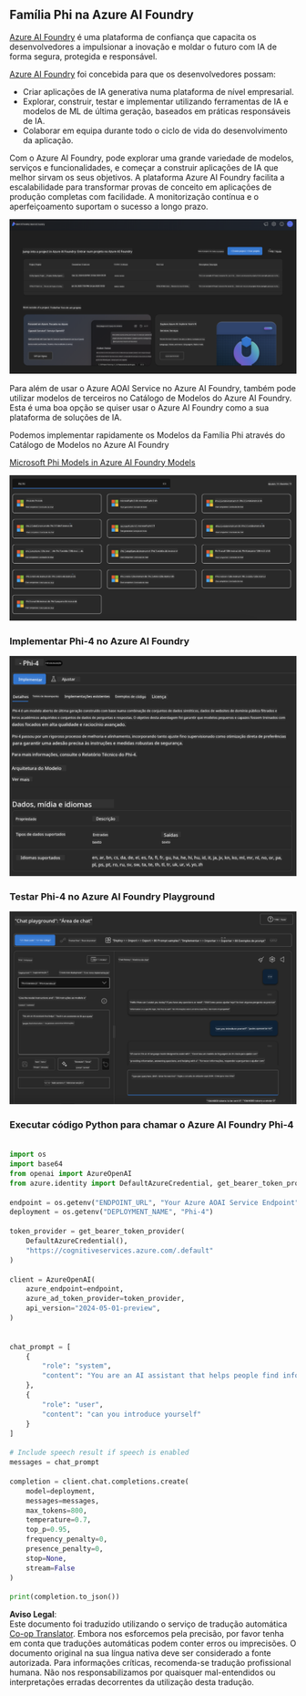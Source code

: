 <!--
CO_OP_TRANSLATOR_METADATA:
{
  "original_hash": "3ae21dc5554e888defbe57946ee995ee",
  "translation_date": "2025-07-16T19:08:42+00:00",
  "source_file": "md/01.Introduction/02/03.AzureAIFoundry.md",
  "language_code": "pt"
}
-->
## Família Phi na Azure AI Foundry

[Azure AI Foundry](https://ai.azure.com) é uma plataforma de confiança que capacita os desenvolvedores a impulsionar a inovação e moldar o futuro com IA de forma segura, protegida e responsável.

[Azure AI Foundry](https://ai.azure.com) foi concebida para que os desenvolvedores possam:

- Criar aplicações de IA generativa numa plataforma de nível empresarial.
- Explorar, construir, testar e implementar utilizando ferramentas de IA e modelos de ML de última geração, baseados em práticas responsáveis de IA.
- Colaborar em equipa durante todo o ciclo de vida do desenvolvimento da aplicação.

Com o Azure AI Foundry, pode explorar uma grande variedade de modelos, serviços e funcionalidades, e começar a construir aplicações de IA que melhor sirvam os seus objetivos. A plataforma Azure AI Foundry facilita a escalabilidade para transformar provas de conceito em aplicações de produção completas com facilidade. A monitorização contínua e o aperfeiçoamento suportam o sucesso a longo prazo.

![portal](../../../../../translated_images/AIFoundryPorral.6b1094b101dd499e32f2b018f2dabab4b287dc776bd01f41853404af0d6faf30.pt.png)

Para além de usar o Azure AOAI Service no Azure AI Foundry, também pode utilizar modelos de terceiros no Catálogo de Modelos do Azure AI Foundry. Esta é uma boa opção se quiser usar o Azure AI Foundry como a sua plataforma de soluções de IA.

Podemos implementar rapidamente os Modelos da Família Phi através do Catálogo de Modelos no Azure AI Foundry

[Microsoft Phi Models in Azure AI Foundry Models](https://ai.azure.com/explore/models/?selectedCollection=phi)

![ModelCatalog](../../../../../translated_images/AIFoundryModelCatalog.3923945fa7be5b5f080fff2eb8b74369dd7459803eac5963ca145d01adbbc94c.pt.png)

### **Implementar Phi-4 no Azure AI Foundry**

![Phi4](../../../../../translated_images/AIFoundryPhi4.eece9ddb0d817a033c3466b60b8d59aec1fbc4c2ea521c039e3f378d747ed6b6.pt.png)

### **Testar Phi-4 no Azure AI Foundry Playground**

![Playground](../../../../../translated_images/AIFoundryPlayground.193b81a9e472c5d1bbbab46dce575decb6577f7e306a022bc785a72bbffccca1.pt.png)

### **Executar código Python para chamar o Azure AI Foundry Phi-4**

```python

import os  
import base64
from openai import AzureOpenAI  
from azure.identity import DefaultAzureCredential, get_bearer_token_provider  
        
endpoint = os.getenv("ENDPOINT_URL", "Your Azure AOAI Service Endpoint")  
deployment = os.getenv("DEPLOYMENT_NAME", "Phi-4")  
      
token_provider = get_bearer_token_provider(  
    DefaultAzureCredential(),  
    "https://cognitiveservices.azure.com/.default"  
)  
  
client = AzureOpenAI(  
    azure_endpoint=endpoint,  
    azure_ad_token_provider=token_provider,  
    api_version="2024-05-01-preview",  
)  
  

chat_prompt = [
    {
        "role": "system",
        "content": "You are an AI assistant that helps people find information."
    },
    {
        "role": "user",
        "content": "can you introduce yourself"
    }
] 
    
# Include speech result if speech is enabled  
messages = chat_prompt 

completion = client.chat.completions.create(  
    model=deployment,  
    messages=messages,
    max_tokens=800,  
    temperature=0.7,  
    top_p=0.95,  
    frequency_penalty=0,  
    presence_penalty=0,
    stop=None,  
    stream=False  
)  
  
print(completion.to_json())  

```

**Aviso Legal**:  
Este documento foi traduzido utilizando o serviço de tradução automática [Co-op Translator](https://github.com/Azure/co-op-translator). Embora nos esforcemos pela precisão, por favor tenha em conta que traduções automáticas podem conter erros ou imprecisões. O documento original na sua língua nativa deve ser considerado a fonte autorizada. Para informações críticas, recomenda-se tradução profissional humana. Não nos responsabilizamos por quaisquer mal-entendidos ou interpretações erradas decorrentes da utilização desta tradução.